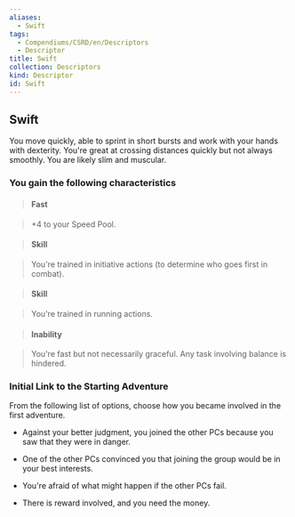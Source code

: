 ```yaml
---
aliases:
  - Swift
tags:
  - Compendiums/CSRD/en/Descriptors
  - Descriptor
title: Swift
collection: Descriptors
kind: Descriptor
id: Swift
---
```

## Swift    
You move quickly, able to sprint in short bursts and work with your hands with dexterity. You're great at crossing distances quickly but not always smoothly. You are likely slim and muscular.  
### You gain the following characteristics    
> #### Fast  
> +4 to your Speed Pool.    
  
> #### Skill  
> You're trained in initiative actions (to determine who goes first in combat).    
  
> #### Skill  
> You're trained in running actions.    
  
> #### Inability  
> You're fast but not necessarily graceful. Any task involving balance is hindered.    
  
### Initial Link to the Starting Adventure    
From the following list of options, choose how you became involved in the first adventure.    
- Against your better judgment, you joined the other PCs because you saw that they were in danger.    
- One of the other PCs convinced you that joining the group would be in your best interests.    
- You're afraid of what might happen if the other PCs fail.    
- There is reward involved, and you need the money.  
